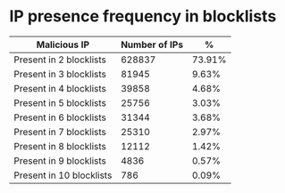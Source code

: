 # IP presence frequency in blocklists
| Malicious IP | Number of IPs | % |
|----|----|----|
| Present in 2 blocklists | 628837 | 73.91% |
| Present in 3 blocklists | 81945 | 9.63% |
| Present in 4 blocklists | 39858 | 4.68% |
| Present in 5 blocklists | 25756 | 3.03% |
| Present in 6 blocklists | 31344 | 3.68% |
| Present in 7 blocklists | 25310 | 2.97% |
| Present in 8 blocklists | 12112 | 1.42% |
| Present in 9 blocklists | 4836 | 0.57% |
| Present in 10 blocklists | 786 | 0.09% |
